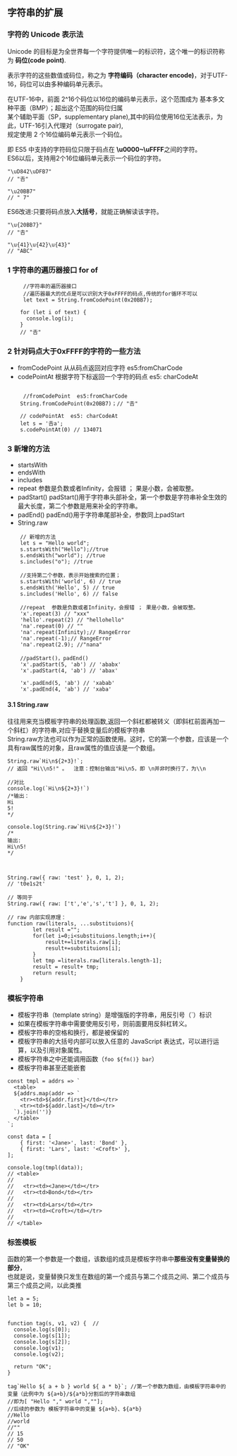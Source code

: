 ## 字符串的扩展
 
###  字符的 Unicode 表示法

Unicode 的目标是为全世界每一个字符提供唯一的标识符，这个唯一的标识符称为 __码位(code point)__.

表示字符的这些数值或码位，称之为 __字符编码（character encode)__，对于UTF-16，码位可以由多种编码单元表示。  

在UTF-16中，前面 2^16个码位以16位的编码单元表示，这个范围成为 基本多文种平面（BMP）；超出这个范围的码位归属                 
某个辅助平面（SP，supplementary plane),其中的码位使用16位无法表示，为此，UTF-16引入代理对（surrogate pair),    
规定使用 2 个16位编码单元表示一个码位。                        

即 ES5 中支持的字符码位只限于码点在 **\u0000~\uFFFF**之间的字符。                    
ES6以后，支持用2个16位编码单元表示一个码位的字符。     
  
```
"\uD842\uDFB7"
// "𠮷"

"\u20BB7"
// " 7"
```

ES6改进:只要将码点放入**大括号**，就能正确解读该字符。

```
"\u{20BB7}"
// "𠮷"

"\u{41}\u{42}\u{43}"
// "ABC"
```

 
 
### 1 字符串的遍历器接口 for of

```
	 //字符串的遍历器接口 
	 //遍历器最大的优点是可以识别大于0xFFFF的码点,传统的for循环不可以
	 let text = String.fromCodePoint(0x20BB7);
 
	for (let i of text) {
	  console.log(i);
	}
	// "𠮷"
```


### 2 针对码点大于0xFFFF的字符的一些方法
 
* fromCodePoint         从从码点返回对应字符   es5:fromCharCode
* codePointAt           根据字符下标返回一个字符的码点  es5: charCodeAt

```
 
	 //fromCodePoint  es5:fromCharCode
	String.fromCodePoint(0x20BB7)；// "𠮷"
	
	// codePointAt  es5: charCodeAt
	let s = '𠮷a';
	s.codePointAt(0) // 134071
``` 

### 3 新增的方法
* startsWith
* endsWith
* includes
* repeat   参数是负数或者Infinity，会报错 ； 果是小数，会被取整。
* padStart()        padStart()用于字符串头部补全，第一个参数是字符串补全生效的最大长度，第二个参数是用来补全的字符串。     
* padEnd()          padEnd()用于字符串尾部补全，参数同上padStart
* String.raw 



```
	// 新增的方法
	let s = "Hello world";
	s.startsWith("Hello");//true
	s.endsWith("world"); //true
	s.includes("o"); //true

	//支持第二个参数，表示开始搜索的位置；
	s.startsWith('world', 6) // true
	s.endsWith('Hello', 5) // true
	s.includes('Hello', 6) // false
	
	//repeat  参数是负数或者Infinity，会报错 ； 果是小数，会被取整。
	'x'.repeat(3) // "xxx"
	'hello'.repeat(2) // "hellohello"
	'na'.repeat(0) // ""
	'na'.repeat(Infinity);// RangeError
	'na'.repeat(-1);// RangeError
	'na'.repeat(2.9); //"nana"

	//padStart()，padEnd()
	'x'.padStart(5, 'ab') // 'ababx'
	'x'.padStart(4, 'ab') // 'abax'

	'x'.padEnd(5, 'ab') // 'xabab'
	'x'.padEnd(4, 'ab') // 'xaba'
```

#### 3.1 String.raw   
往往用来充当模板字符串的处理函数,返回一个斜杠都被转义（即斜杠前面再加一个斜杠）的字符串,对应于替换变量后的模板字符串      
String.raw方法也可以作为正常的函数使用。这时，它的第一个参数，应该是一个具有raw属性的对象，且raw属性的值应该是一个数组。   


```
String.raw`Hi\n${2+3}!`;
// 返回 "Hi\\n5!" 。  注意：控制台输出"Hi\n5，即 \n并非时换行了，为\\n

//对比
console.log(`Hi\n${2+3}!`)
/*输出：
Hi
5!
*/

console.log(String.raw`Hi\n${2+3}!`)
/*
输出:
Hi\n5! 
*/



String.raw({ raw: 'test' }, 0, 1, 2);
// 't0e1s2t'

// 等同于
String.raw({ raw: ['t','e','s','t'] }, 0, 1, 2);

// raw 内部实现原理： 
function raw(literals, ...substituions){
        let result ="";
        for(let i=0;i<substituions.length;i++){
            result+=literals.raw[i];
            result+=substituions[i];
        }
        let tmp =literals.raw[literals.length-1];
        result = result+ tmp;
        return result;
    }

```


### 模板字符串 
 
- 模板字符串（template string）是增强版的字符串，用反引号（`）标识
- 如果在模板字符串中需要使用反引号，则前面要用反斜杠转义。
- 模板字符串的空格和换行，都是被保留的
- 模板字符串的大括号内部可以放入任意的 JavaScript 表达式，可以进行运算，以及引用对象属性。
- 模板字符串之中还能调用函数（`foo ${fn()} bar`）
- 模板字符串甚至还能嵌套

```
const tmpl = addrs => `
  <table>
  ${addrs.map(addr => `
    <tr><td>${addr.first}</td></tr>
    <tr><td>${addr.last}</td></tr>
  `).join('')}
  </table>
`;

const data = [
    { first: '<Jane>', last: 'Bond' },
    { first: 'Lars', last: '<Croft>' },
];

console.log(tmpl(data));
// <table>
//
//   <tr><td><Jane></td></tr>
//   <tr><td>Bond</td></tr>
//
//   <tr><td>Lars</td></tr>
//   <tr><td><Croft></td></tr>
//
// </table>

```


### 标签模板
函数的第一个参数是一个数组，该数组的成员是模板字符串中**那些没有变量替换的部分**，    
也就是说，变量替换只发生在数组的第一个成员与第二个成员之间、第二个成员与第三个成员之间，以此类推

```
let a = 5;
let b = 10;


function tag(s, v1, v2) {  //
  console.log(s[0]);
  console.log(s[1]);
  console.log(s[2]);
  console.log(v1);
  console.log(v2);

  return "OK";
}

tag`Hello ${ a + b } world ${ a * b}`; //第一个参数为数组，由模板字符串中的变量（此例中为 ${a+b}/${a*b}分割后的字符串数组
//即为[ "Hello "," world ",""];
//后续的参数为 模板字符串中的变量 ${a+b}、${a*b}
//Hello 
//world 
//""
// 15
// 50
// "OK"
```

